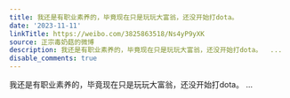```yaml
---
title: 我还是有职业素养的，毕竟现在只是玩玩大富翁，还没开始打dota。
date: '2023-11-11'
linkTitle: https://weibo.com/3825863518/Ns4yP9yXK
source: 正宗毒奶菇的微博
description: 我还是有职业素养的，毕竟现在只是玩玩大富翁，还没开始打dota。  ...
disable_comments: true
---
```

我还是有职业素养的，毕竟现在只是玩玩大富翁，还没开始打dota。  ...
